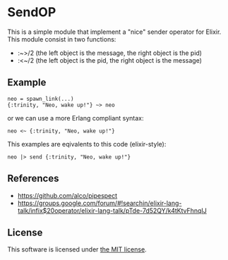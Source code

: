 SendOP
=========

This is a simple module that implement a "nice" sender operator for Elixir.
This module consist in two functions:
- :~>/2 (the left object is the message, the right object is the pid)
- :<~/2 (the left object is the pid, the right object is the message)

## Example
```
neo = spawn_link(...)
{:trinity, "Neo, wake up!"} ~> neo
```
or we can use a more Erlang compliant syntax:
```
neo <~ {:trinity, "Neo, wake up!"}
```

This examples are eqivalents to this code (elixir-style):

```
neo |> send {:trinity, "Neo, wake up!"}
```

## References
- https://github.com/alco/pipespect
- https://groups.google.com/forum/#!searchin/elixir-lang-talk/infix$20operator/elixir-lang-talk/pTde-7d52QY/k4tKtvFhnqIJ

## License
This software is licensed under [the MIT license](LICENSE).
